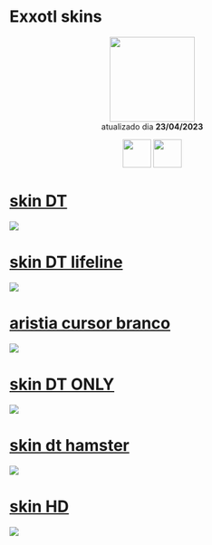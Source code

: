# Exxotl skins

<p align="center">
   <a href="https://osu.ppy.sh/users/15225729">
    <img src="https://a.ppy.sh/15225729"
         width="150"
         height="150">
   </a>
<br>
  atualizado dia
  <b> 23/04/2023 </b>
</p>
   <p align="center">
   <a href="https://twitter.com/Bashyww">
  <img src="https://i.imgur.com/PUQ5uWf.png" 
       width="50" 
       height="50"></a>
     <a href="https://www.twitch.tv/bashyowo">
  <img src="https://i.imgur.com/HM030lk.png" 
       width="50" 
       height="50"></a>
<br>
   </p>

# [skin DT](https://github.com/Yumiih/Skins/raw/main/Exxotl/skin_dt.osk)
[![](https://osu.ppy.sh/ss/18560920/e28f)](https://github.com/Yumiih/Skins/raw/main/Exxotl/skin_dt.osk)

# [skin DT lifeline](https://github.com/Yumiih/Skins/raw/main/Exxotl/skin_dt_lifeline.osk)
[![](https://cdn.discordapp.com/attachments/987841857360908350/1099580841333637201/screenshot470.jpg)](https://github.com/Yumiih/Skins/raw/main/Exxotl/skin_dt_lifeline.osk)

# [aristia cursor branco](https://github.com/Yumiih/Skins/raw/main/Exxotl/aristia_cursor_branco.osk)
[![](https://osu.ppy.sh/ss/18560934/4736)](https://github.com/Yumiih/Skins/raw/main/Exxotl/aristia_cursor_branco.osk)

# [skin DT ONLY](https://github.com/Yumiih/Skins/raw/main/Exxotl/skin_dt_only.osk)
[![](https://cdn.discordapp.com/attachments/987841857360908350/1099582606544224286/screenshot478.jpg)](https://github.com/Yumiih/Skins/raw/main/Exxotl/skin_dt_only.osk)

# [skin dt hamster](https://github.com/Yumiih/Skins/raw/main/Exxotl/skin_dt_hamster.osk)
[![](https://cdn.discordapp.com/attachments/905555878877470741/1099584387789619230/screenshot480.png)](https://github.com/Yumiih/Skins/raw/main/Exxotl/skin_dt_hamster.osk)

# [skin HD](https://github.com/Yumiih/Skins/raw/main/Exxotl/skin_hd.osk)
[![](https://cdn.discordapp.com/attachments/987841857360908350/1100241334587105310/image.png)](https://github.com/Yumiih/Skins/raw/main/Exxotl/skin_hd.osk)
